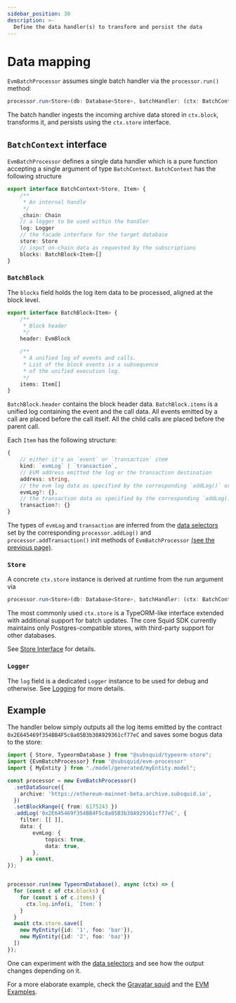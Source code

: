 ```yaml
---
sidebar_position: 30
description: >-
  Define the data handler(s) to transform and persist the data
---
```


# Data mapping


`EvmBatchProcessor` assumes single batch handler via the `processor.run()` method: 
```ts
processor.run<Store>(db: Database<Store>, batchHandler: (ctx: BatchContext<Store>) => Promise<void>)
```

The batch handler ingests the incoming archive data stored in `ctx.block`, transforms it, and persists using the `ctx.store` interface. 

## `BatchContext` interface

`EvmBatchProcessor` defines a single data handler which is a pure function accepting a single argument of type `BatchContext`. `BatchContext` has the following structure

```ts title="src/types/support.ts"
export interface BatchContext<Store, Item> {
    /**
     * An internal handle
     */
    _chain: Chain
    // a logger to be used within the handler
    log: Logger
    // the facade interface for the target database
    store: Store
    // input on-chain data as requested by the subscriptions
    blocks: BatchBlock<Item>[]
}
```

### `BatchBlock`

The `blocks` field holds the log item data to be processed, aligned at the block level.
```ts
export interface BatchBlock<Item> {
    /**
     * Block header
     */
    header: EvmBlock

    /**
     * A unified log of events and calls.
     * List of the block events is a subsequence 
     * of the unified execution log.
     */
    items: Item[]
}
```

`BatchBlock.header` contains the block header data. `BatchBlock.items` is a unified log containing the event and the call data.
All events emitted by a call are placed before the call itself. All the child calls are placed before the parent call.

Each `Item` has the following structure:
```ts
{ 
    // either it's an `event` or `transaction` item
    kind: `evmLog` | `transaction`,
    // EVM address emitted the log or the transaction destination
    address: string, 
    // the evm log data as specified by the corresponding `addLog()` or `addTransaction()` data selectors
    evmLog?: {},
    // the transaction data as specified by the corresponding `addLog()` or `addTransaction()` data selectors
    transaction?: {}
}
```

The types of `evmLog` and `transaction` are inferred from the [data selectors](/develop-a-squid/evm-processor/configuration/#data-selectors) set by the corresponding `processor.addLog()` and `processor.addTransaction()` init methods of `EvmBatchProcessor` [(see the previous page)](/develop-a-squid/evm-processor/configuration).


### `Store`

A concrete `ctx.store` instance is derived at runtime from the run argument via 

```ts
processor.run<Store>(db: Database<Store>, batchHandler: (ctx: BatchContext<Store>) => Promise<void>)
``` 
The most commonly used `ctx.store` is a TypeORM-like interface extended with additional support for batch updates. The core Squid SDK currently maintains only Postgres-compatible stores, with third-party support for other databases.

See [Store Interface](/develop-a-squid/substrate-processor/store-interface) for details.

### `Logger`

The `log` field is a dedicated `Logger` instance to be used for debug and otherwise. See [Logging](/develop-a-squid/logging) for more details.


## Example

The handler below simply outputs all the log items emitted by the contract `0x2E645469f354BB4F5c8a05B3b30A929361cf77eC` and saves some bogus data to the store:

```ts
import { Store, TypeormDatabase } from "@subsquid/typeorm-store";
import {EvmBatchProcessor} from '@subsquid/evm-processor'
import { MyEntity } from "./model/generated/myEntity.model";

const processor = new EvmBatchProcessor()
  .setDataSource({
    archive: 'https://ethereum-mainnet-beta.archive.subsquid.io',
  })
  .setBlockRange({ from: 6175243 })
  .addLog('0x2E645469f354BB4F5c8a05B3b30A929361cf77eC', {
    filter: [[ ]],
    data: {
        evmLog: {
            topics: true,
            data: true,
        },
    } as const,
});


processor.run(new TypeormDatabase(), async (ctx) => {
  for (const c of ctx.blocks) {
    for (const i of c.items) {
      ctx.log.info(i, `Item:`)
    }
  }
  await ctx.store.save([
    new MyEntity({id: '1', foo: 'bar'}), 
    new MyEntity({id: '2', foo: 'baz'})
  ])
});
```

One can experiment with the [data selectors](/develop-a-squid/evm-processor/configuration#data-selectors) and see how the output changes depending on it.

For a more elaborate example, check the [Gravatar squid](https://github.com/subsquid/squid-ethereum-template/tree/gravatar-squid) and the [EVM Examples](/develop-a-squid/examples).
